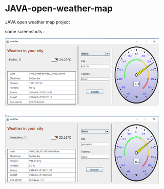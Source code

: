# JAVA-open-weather-map
JAVA open weather map project

some screenshots :

![alt tag](https://raw.githubusercontent.com/Arturiko/JAVA-open-weather-map/master/weather-map-Holon.png)

...
![alt tag](https://raw.githubusercontent.com/Arturiko/JAVA-open-weather-map/master/weather-map-Jersalem.png)


